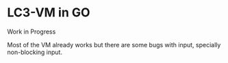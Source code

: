 # LC3-VM in GO

Work in Progress

Most of the VM already works but there are some bugs with input, specially non-blocking input.
